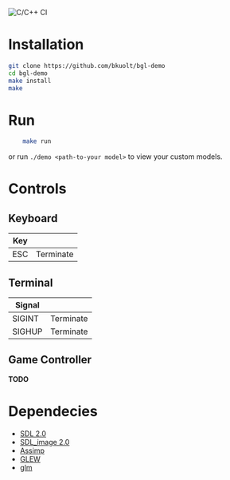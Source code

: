 ![C/C++ CI](https://github.com/bkuolt/bgl-demo/workflows/C/C++%20CI/badge.svg)

# Installation
```bash
git clone https://github.com/bkuolt/bgl-demo
cd bgl-demo
make install
make
```
# Run
```bash
    make run
```
or run `./demo <path-to-your model>` to view your custom models.

# Controls

## Keyboard
| Key |  |
|-----|---|
| ESC | Terminate |

## Terminal
| Signal |  |
|-----|---|
| SIGINT | Terminate |
| SIGHUP | Terminate |

## Game Controller
**TODO**


# Dependecies
- [SDL 2.0](https://www.libsdl.org/download-2.0.php)
- [SDL_image 2.0](https://www.libsdl.org/projects/SDL_image/)
- [Assimp](http://www.assimp.org/)
- [GLEW](http://glew.sourceforge.net/)
- [glm](https://glm.g-truc.net/0.9.9/index.html)
